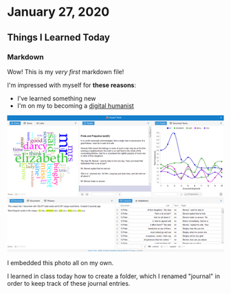 # January 27, 2020

## Things I Learned Today

### Markdown

Wow! This is my *very first* markdown file!

I'm impressed with myself for **these reasons**:

- I've learned something new
- I'm on my to becoming a [digital humanist](https://en.wikipedia.org/wiki/Digital_humanities)

![](images/Pride_and_Prejudice_in_Voyant_Tools.png) 

I embedded this photo all on my own.

 I learned in class today how to create a folder, which I renamed "journal" in order to keep track of these journal entries.